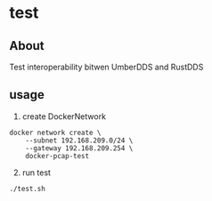 # test

## About
Test interoperability bitwen UmberDDS and RustDDS

## usage
1. create DockerNetwork
```
docker network create \
    --subnet 192.168.209.0/24 \
    --gateway 192.168.209.254 \
    docker-pcap-test
```

2. run test
```
./test.sh
```
